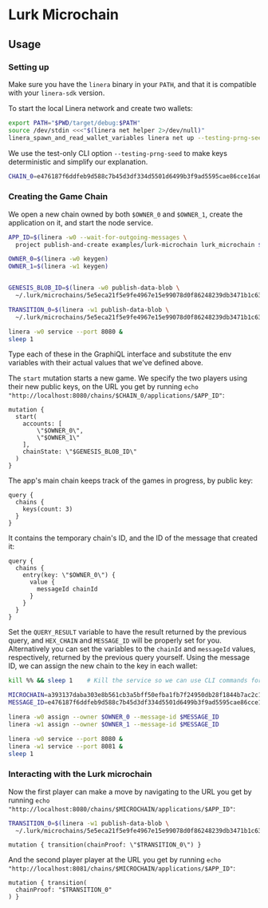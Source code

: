 # Lurk Microchain

## Usage

### Setting up

Make sure you have the `linera` binary in your `PATH`, and that it is compatible with your
`linera-sdk` version.

To start the local Linera network and create two wallets:

```bash
export PATH="$PWD/target/debug:$PATH"
source /dev/stdin <<<"$(linera net helper 2>/dev/null)"
linera_spawn_and_read_wallet_variables linera net up --testing-prng-seed 37 --extra-wallets 1
```

We use the test-only CLI option `--testing-prng-seed` to make keys deterministic and simplify our
explanation.

```bash
CHAIN_0=e476187f6ddfeb9d588c7b45d3df334d5501d6499b3f9ad5595cae86cce16a65
```

### Creating the Game Chain

We open a new chain owned by both `$OWNER_0` and `$OWNER_1`, create the application on it, and
start the node service.

```bash
APP_ID=$(linera -w0 --wait-for-outgoing-messages \
  project publish-and-create examples/lurk-microchain lurk_microchain $CHAIN_0)

OWNER_0=$(linera -w0 keygen)
OWNER_1=$(linera -w1 keygen)


GENESIS_BLOB_ID=$(linera -w0 publish-data-blob \
  ~/.lurk/microchains/5e5eca21f5e9fe4967e15e99078d0f86248239db3471b1c63197f4df7cc162/genesis_state)

TRANSITION_0=$(linera -w1 publish-data-blob \
  ~/.lurk/microchains/5e5eca21f5e9fe4967e15e99078d0f86248239db3471b1c63197f4df7cc162/_0)

linera -w0 service --port 8080 &
sleep 1
```

Type each of these in the GraphiQL interface and substitute the env variables with their actual values that we've defined above.

The `start` mutation starts a new game. We specify the two players using their new public keys,
on the URL you get by running `echo "http://localhost:8080/chains/$CHAIN_0/applications/$APP_ID"`:

```gql,uri=http://localhost:8080/chains/$CHAIN_0/applications/$APP_ID
mutation {
  start(
    accounts: [
        \"$OWNER_0\",
        \"$OWNER_1\"
    ],
    chainState: \"$GENESIS_BLOB_ID\"
  )
}
```

The app's main chain keeps track of the games in progress, by public key:

```gql,uri=http://localhost:8080/chains/$CHAIN_1/applications/$APP_ID
query {
  chains {
    keys(count: 3)
  }
}
```

It contains the temporary chain's ID, and the ID of the message that created it:

```gql,uri=http://localhost:8080/chains/$CHAIN_1/applications/$APP_ID
query {
  chains {
    entry(key: \"$OWNER_0\") {
      value {
        messageId chainId
      }
    }
  }
}
```

Set the `QUERY_RESULT` variable to have the result returned by the previous query, and `HEX_CHAIN` and `MESSAGE_ID` will be properly set for you.
Alternatively you can set the variables to the `chainId` and `messageId` values, respectively, returned by the previous query yourself.
Using the message ID, we can assign the new chain to the key in each wallet:

```bash
kill %% && sleep 1    # Kill the service so we can use CLI commands for wallet 0.

MICROCHAIN=a393137daba303e8b561cb3a5bff50efba1fb7f24950db28f1844b7ac2c1cf27
MESSAGE_ID=e476187f6ddfeb9d588c7b45d3df334d5501d6499b3f9ad5595cae86cce16a65050000000000000000000000

linera -w0 assign --owner $OWNER_0 --message-id $MESSAGE_ID
linera -w1 assign --owner $OWNER_1 --message-id $MESSAGE_ID

linera -w0 service --port 8080 &
linera -w1 service --port 8081 &
sleep 1
```

### Interacting with the Lurk microchain

Now the first player can make a move by navigating to the URL you get by running `echo "http://localhost:8080/chains/$MICROCHAIN/applications/$APP_ID"`:

```bash
TRANSITION_0=$(linera -w1 publish-data-blob \
  ~/.lurk/microchains/5e5eca21f5e9fe4967e15e99078d0f86248239db3471b1c63197f4df7cc162/_0 $MICROCHAIN)
```

```gql,uri=http://localhost:8080/chains/$MICROCHAIN/applications/$APP_ID
mutation { transition(chainProof: \"$TRANSITION_0\") }
```

And the second player player at the URL you get by running `echo "http://localhost:8081/chains/$MICROCHAIN/applications/$APP_ID"`:

```gql,uri=http://localhost:8081/chains/$MICROCHAIN/applications/$APP_ID
mutation { transition(
  chainProof: "$TRANSITION_0"
) }
```
